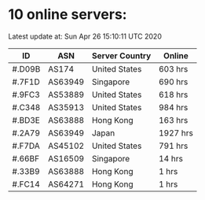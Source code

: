 # 10 online servers:

Latest update at: Sun Apr 26 15:10:11 UTC 2020

| ID | ASN | Server Country | Online |
| -- | --- | -------------- | ------ |
| #.D09B | AS174 | United States | 603 hrs |
| #.7F1D | AS63949 | Singapore | 690 hrs |
| #.9FC3 | AS53889 | United States | 618 hrs |
| #.C348 | AS35913 | United States | 984 hrs |
| #.BD3E | AS63888 | Hong Kong | 163 hrs |
| #.2A79 | AS63949 | Japan | 1927 hrs |
| #.F7DA | AS45102 | United States | 791 hrs |
| #.66BF | AS16509 | Singapore | 14 hrs |
| #.33B9 | AS63888 | Hong Kong | 1 hrs |
| #.FC14 | AS64271 | Hong Kong | 1 hrs |

